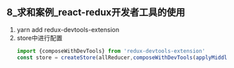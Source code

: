 ## 8_求和案例_react-redux开发者工具的使用

1. yarn add redux-devtools-extension
2. store中进行配置
    ```js
    import {composeWithDevTools} from 'redux-devtools-extension'
    const store = createStore(allReducer,composeWithDevTools(applyMiddleware(thunk))
    ```